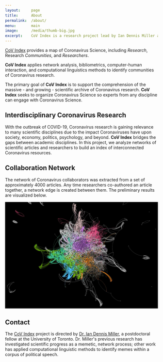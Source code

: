 ```yaml
---
layout:     page
title:      About
permalink:  /about/
menu:       main
image:      /media/thumb-big.jpg
excerpt:    CoV Index is a research project lead by Ian Dennis Miller at the University of Toronto
---
```


[CoV Index](http://covindex.com) provides a map of Coronavirus Science, including *Research*, Research *Communities*, and *Researchers*.

**CoV Index** applies network analysis, bibliometrics, computer-human interaction, and computational linguistics methods to identify communities of Coronavirus research.

The primary goal of **CoV Index** is to support the comprehension of the massive - and growing - scientific archive of Coronavirus research.
**CoV Index** seeks to organize Coronavirus Science so experts from any discipline can engage with Coronavirus Science.

## Interdisciplinary Coronavirus Research

With the outbreak of COVID-19, Coronavirus research is gaining relevance to many scientific disciplines due to the impact Coronaviruses have upon society, economy, politics, psychology, and beyond.
**CoV Index** bridges the gaps between academic disciplines.
In this project, we analyze networks of scientific articles and researchers to build an index of interconnected Coronavirus resources.

## Collaboration Network

The network of Coronavirus collaborators was extracted from a set of approximately 4000 articles.
Any time researchers co-authored an article together, a network edge is created between them.
The preliminary results are visualized below.

<p align="center">
    <img src="/media/net/coronavirus-collaboration-network.jpg">
</p>

## Contact

The [CoV Index](http://covindex.com) project is directed by <a href="http://imiller.utsc.utoronto.ca">Dr. Ian Dennis Miller</a>, a postdoctoral fellow at the University of Toronto.
Dr. Miller's previous research has investigated scientific progress as a memetic, network process; other work has applied computational linguistic methods to identify memes within a corpus of political speech.
